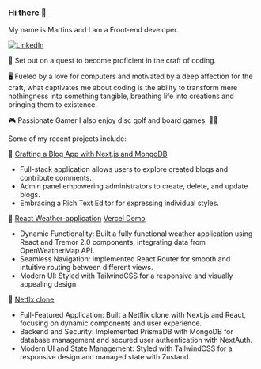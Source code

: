 ### Hi there 👋

My name is Martins and I am a Front-end developer.


[![LinkedIn](https://img.shields.io/badge/LinkedIn-0077B5?style=for-the-badge&logo=linkedin&logoColor=white)](https://www.linkedin.com/in/martinslerums/)


🚀 Set out on a quest to become proficient in the craft of coding.


🖥️ Fueled by a love for computers and motivated by a deep affection for the craft, what captivates me about coding is the ability to transform mere nothingness into something tangible, breathing life into creations and bringing them to existence.


🎮 Passionate Gamer
I also enjoy disc golf and board games. 🥏🎲


Some of my recent projects include:


📜 [Crafting a Blog App with Next.js and MongoDB](https://github.com/martinslerums/codelex_md18_nextjs_blog_app)

  
- Full-stack application allows users to explore created blogs and contribute comments. 
- Admin panel empowering administrators to create, delete, and update blogs. 
- Embracing a Rich Text Editor for expressing individual styles.


📜 [React Weather-application](https://github.com/martinslerums/react-weather-app)
    [Vercel Demo](https://react-weather-app-iota-three.vercel.app/location/Paris/48.85340000/2.34860000)

- Dynamic Functionality: Built a fully functional weather application using React and Tremor 2.0 components, integrating data from OpenWeatherMap API.
- Seamless Navigation: Implemented React Router for smooth and intuitive routing between different views.
- Modern UI: Styled with TailwindCSS for a responsive and visually appealing design


📜 [Netflx clone](https://github.com/martinslerums/netflix-clone)


- Full-Featured Application: Built a Netflix clone with Next.js and React, focusing on dynamic components and user experience.
- Backend and Security: Implemented PrismaDB with MongoDB for database management and secured user authentication with NextAuth.
- Modern UI and State Management: Styled with TailwindCSS for a responsive design and managed state with Zustand.

